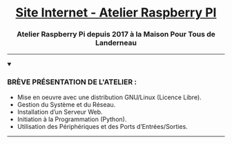 <h1 align="center">
    <a href="https://rpi-landerne.github.io">Site Internet - Atelier Raspberry PI</a>
</h1>

<h3 align="center">
    <b>Atelier Raspberry Pi depuis 2017 à la Maison Pour Tous de Landerneau</b>
</h3>

<hr>

<details open>
    <summary>
        <h3>BRÈVE PRÉSENTATION DE L'ATELIER :</h3>
    </summary>
    <ul>
        <li>Mise en oeuvre avec une distribution GNU/Linux (Licence Libre).</li>
        <li>Gestion du Système et du Réseau.</li>
        <li>Installation d’un Serveur Web.</li>
        <li>Initiation à la Programmation (Python).</li>
        <li>Utilisation des Périphériques et des Ports d’Entrées/Sorties.</li>
   </ul>
</details>

<hr>

